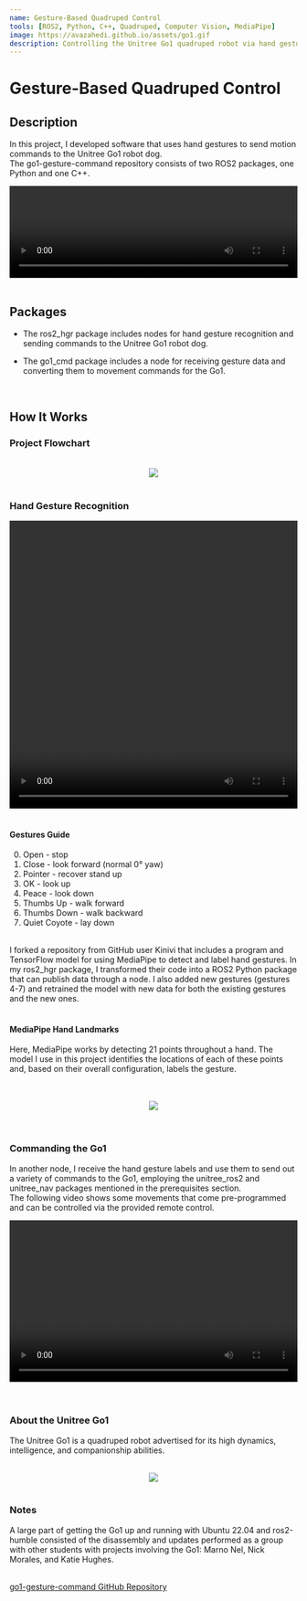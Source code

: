 ```yaml
---
name: Gesture-Based Quadruped Control
tools: [ROS2, Python, C++, Quadruped, Computer Vision, MediaPipe]
image: https://avazahedi.github.io/assets/go1.gif
description: Controlling the Unitree Go1 quadruped robot via hand gestures.
---
```


# Gesture-Based Quadruped Control

## **Description**
In this project, I developed software that uses hand gestures to send motion commands to the Unitree Go1 robot dog.  
The go1-gesture-command repository consists of two ROS2 packages, one Python and one C++. 

<div style="position: relative; padding-bottom: 31.95%; height:0; overflow: hidden;">
    <center><video src="https://user-images.githubusercontent.com/39091881/226089569-d1528114-414c-4960-8ec3-f1f7acc11ab2.mp4" controls style="position: absolute; top:0; left:0; width: 100%; height: 100%;"></video></center>
</div>

<br>

## **Packages**
* The ros2_hgr package includes nodes for hand gesture recognition and sending commands to the Unitree Go1 robot dog.  

* The go1_cmd package includes a node for receiving gesture data and converting them to movement commands for the Go1.

<br>

## **How It Works**

### Project Flowchart
<br>
<center><img src="{{ site.url }}{{ site.baseurl }}/assets/go1_flowchart.jpg"/></center>
<br>


### Hand Gesture Recognition

<div style="position: relative; padding-bottom: 100%; height:0; overflow: hidden;">
    <center><video src="https://user-images.githubusercontent.com/39091881/226089470-37c993d5-ed02-45c1-83af-3d6137bb76a5.mp4" controls style="position: absolute; top:0; left:0; width: 100%; height: 100%;"></video></center>
</div>

<br>

#### Gestures Guide
<ol start="0">
  <li>Open - stop</li>
  <li>Close - look forward (normal 0&deg; yaw)</li>
  <li>Pointer - recover stand up</li>
  <li>OK - look up</li>
  <li>Peace - look down</li>
  <li>Thumbs Up - walk forward</li>
  <li>Thumbs Down - walk backward</li>
  <li>Quiet Coyote - lay down</li>
</ol>

<br>
I forked a repository from GitHub user Kinivi that includes a program and TensorFlow model for using MediaPipe to detect and label hand gestures. In my ros2_hgr package, I transformed their code into a ROS2 Python package that can publish data through a node. I also added new gestures (gestures 4-7) and retrained the model with new data for both the existing gestures and the new ones.  
<br>
<br>

#### MediaPipe Hand Landmarks

Here, MediaPipe works by detecting 21 points throughout a hand. The model I use in this project identifies the locations of each of these points and, based on their overall configuration, labels the gesture. 

<br>
<br>
<center><img src="{{ site.url }}{{ site.baseurl }}/assets/hand_landmarks.png"/></center>
<br>
<br>

### Commanding the Go1

In another node, I receive the hand gesture labels and use them to send out a variety of commands to the Go1, employing the unitree_ros2 and unitree_nav packages mentioned in the prerequisites section.  
The following video shows some movements that come pre-programmed and can be controlled via the provided remote control.  

<div style="position: relative; padding-bottom: 56.25%; height:0; overflow: hidden;">
    <center><video src="https://user-images.githubusercontent.com/39091881/226089749-09f4dedc-a96d-4bd7-ac2e-195d2e96af29.mp4" controls style="position: absolute; top:0; left:0; width: 100%; height: 100%;"></video></center>
</div>

<br>
<br>

### About the Unitree Go1
The Unitree Go1 is a quadruped robot advertised for its high dynamics, intelligence, and companionship abilities.  

<br>
<center><img src="{{ site.url }}{{ site.baseurl }}/assets/go1_dancing.gif"/></center>
<br>

### Notes
A large part of getting the Go1 up and running with Ubuntu 22.04 and ros2-humble consisted of the disassembly and updates performed as a group with other students with projects involving the Go1: Marno Nel, Nick Morales, and Katie Hughes.  

<br>
<a href="https://github.com/avazahedi/go1-gesture-command">go1-gesture-command GitHub Repository</a>
